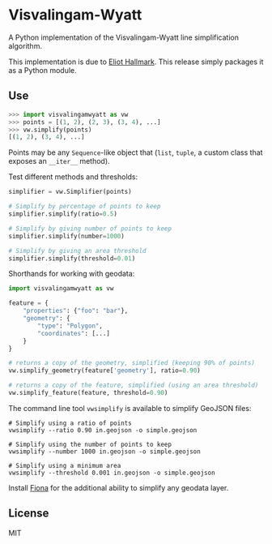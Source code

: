 # Visvalingam-Wyatt

A Python implementation of the Visvalingam-Wyatt line simplification algorithm.

This implementation is due to [Eliot Hallmark](https://github.com/Permafacture/Py-Visvalingam-Whyatt/). This release simply packages it as a Python module.

## Use

```python
>>> import visvalingamwyatt as vw
>>> points = [(1, 2), (2, 3), (3, 4), ...]
>>> vw.simplify(points)
[(1, 2), (3, 4), ...]
```

Points may be any `Sequence`-like object that (`list`, `tuple`, a custom class that exposes an `__iter__` method).

Test different methods and thresholds:
```python
simplifier = vw.Simplifier(points)

# Simplify by percentage of points to keep
simplifier.simplify(ratio=0.5)

# Simplify by giving number of points to keep
simplifier.simplify(number=1000)

# Simplify by giving an area threshold
simplifier.simplify(threshold=0.01)
```

Shorthands for working with geodata:

````python
import visvalingamwyatt as vw

feature = {
    "properties": {"foo": "bar"},
    "geometry": {
        "type": "Polygon",
        "coordinates": [...]
    }
}

# returns a copy of the geometry, simplified (keeping 90% of points)
vw.simplify_geometry(feature['geometry'], ratio=0.90)

# returns a copy of the feature, simplified (using an area threshold)
vw.simplify_feature(feature, threshold=0.90)
````

The command line tool `vwsimplify` is available to simplify GeoJSON files:

````
# Simplify using a ratio of points
vwsimplify --ratio 0.90 in.geojson -o simple.geojson

# Simplify using the number of points to keep
vwsimplify --number 1000 in.geojson -o simple.geojson

# Simplify using a minimum area
vwsimplify --threshold 0.001 in.geojson -o simple.geojson
````

Install [Fiona](https://github.com/Toblerity/Fiona) for the additional ability to simplify any geodata layer.

## License

MIT
